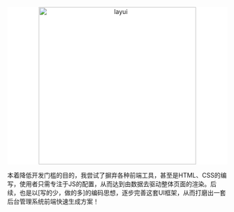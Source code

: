 <p align=center style="background-color: #fff;">
  <a href="#">
    <img src="http://pukawqskq.bkt.clouddn.com/logo_u.png" alt="layui" width="360">
  </a>
</p>
<p>
  本着降低开发门槛的目的，我尝试了摒弃各种前端工具，甚至是HTML、CSS的编写，使用者只需专注于JS的配置，从而达到由数据去驱动整体页面的渲染。后续，也是以[写的少，做的多]的编码思想，逐步完善这套UI框架，从而打磨出一套后台管理系统前端快速生成方案！
</p>




